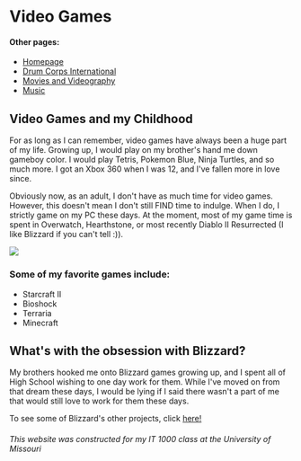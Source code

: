 # Video Games

#### Other pages:

<html>
  <body>
    <ul>
      <li><a href="README.md">Homepage</a></li>
      <li><a href="Drum_Corps.md">Drum Corps International</a></li>
      <li><a href="Movies.md">Movies and Videography</a></li>
      <li><a href="Music.md">Music</a></li>
    </ul>
  </body>
</html>

## Video Games and my Childhood

For as long as I can remember, video games have always been a huge part of my life. Growing 
up, I would play on my brother's hand me down gameboy color. I would play Tetris, Pokemon 
Blue, Ninja Turtles, and so much more. I got an Xbox 360 when I was 12, and I've fallen more
in love since.

Obviously now, as an adult, I don't have as much time for video games. However, this doesn't
mean I don't still FIND time to indulge. When I do, I strictly game on my PC these days. 
At the moment, most of my game time is spent in Overwatch, Hearthstone, or most recently
Diablo II Resurrected (I like Blizzard if you can't tell :)).

![](https://upload.wikimedia.org/wikipedia/en/thumb/d/d5/Diablo_II_Coverart.png/220px-Diablo_II_Coverart.png)

### Some of my favorite games include:
* Starcraft II
* Bioshock
* Terraria
* Minecraft

## What's with the obsession with Blizzard?

My brothers hooked me onto Blizzard games growing up, and I spent all of High School wishing to 
one day work for them. While I've moved on from that dream these days, I would be lying if I
said there wasn't a part of me that would still love to work for them these days.

To see some of Blizzard's other projects, click [here!](https://www.blizzard.com/en-us/)

###### This website was constructed for my IT 1000 class at the University of Missouri
